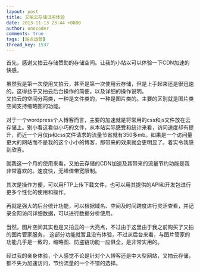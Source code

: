 ```yaml
---
layout: post
title: 又拍云存储试用体验
date: 2013-11-13 23:44 +0800
author: onecoder
comments: true
tags: [站点运营]
thread_key: 1537
---
```

<p>
	首先，感谢又拍云存储赞助的存储空间。让我的小站以可以体验一下CDN加速的快感。<br />
	<br />
	虽然我是第一次使用又拍云，甚至是第一次使用云存储，但是上手起来还是很迅速的。这得益于又拍云后台操作的简便，以及详细的操作说明。<br />
	又拍云的空间分两类，一种是文件类的，一种是图片类的。主要的区别就是图片类空间支持缩略图的功能。<br />
	<br />
	对于一个wordpress个人博客而言，主要的加速就是将常用的css和js文件放在云存储上。别小看这看似小巧的文件，从本站实际感受和统计来看，访问速度却有提升，而近一个月仅js和css文件请求的流量节省就有350多mb。如果是一个访问量更大的网站而不是我的这个小小的博客，那带来的效果就会更明显了。着实令我感到欣喜。<br />
	<br />
	就我这一个月的使用来看，又拍云存储的CDN加速及其带来的流量节约功能是我非常喜欢的。速度快，无峰值带宽限制。<br />
	<br />
	其次是操作方便，可以用FTP上传下载文件，也可以用其提供的API和开发包进行更多个性化的使用和操作。<br />
	<br />
	再就是强大的后台统计功能，可以根据域名、空间及时间跨度进行灵活查看，并记录全网访问详细数据，可以进行数据分析使用。<br />
	<br />
	当然，图片空间其实也是又拍云的一大亮点，不过由于这里由于我之前购买了又拍的图片管家服务， 这部分功能就暂且没有体验，不过从后台来看，与图片管家的功能几乎是一致的，缩略图、防盗链功能一应俱全，是非常实用的。<br />
	<br />
	经过我的亲身体验，个人感觉不论是针对个人博客还是中大型网站，又拍云存储，都不失为加速访问，节约流量的一个不错的选择。<br />
	&nbsp;</p>

